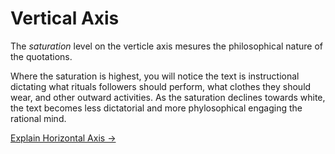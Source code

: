 # Vertical Axis
The *saturation* level on the verticle axis mesures the philosophical nature of the quotations. 

Where the saturation is highest, you will notice the text is instructional dictating what rituals followers should perform, what clothes they should wear, and other outward activities. As the saturation declines towards white, the text becomes less dictatorial and more phylosophical engaging the rational mind.

<p class="link"><a href="#horizontal-axis">Explain Horizontal Axis &#8594;</a></p>